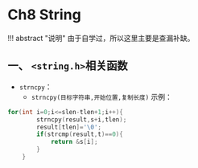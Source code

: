 # Ch8 String
!!! abstract "说明"
    由于自学过，所以这里主要是查漏补缺。

## 一、 `<string.h>`相关函数

- `strncpy`：  
    - `strncpy(目标字符串,开始位置,复制长度)`
示例：
```c
for(int i=0;i<=slen-tlen+1;i++){
        strncpy(result,s+i,tlen);
        result[tlen]='\0';
        if(strcmp(result,t)==0){
            return &s[i];
        }
    }
```